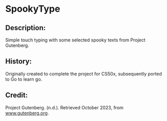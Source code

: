 # SpookyType

## Description: 
Simple touch typing with some selected spooky texts from Project Gutenberg. 

## History: 
Originally created to complete the project for CS50x, subsequently ported to Go to learn go. 

## Credit: 
Project Gutenberg. (n.d.). Retrieved October 2023, from www.gutenberg.org.
